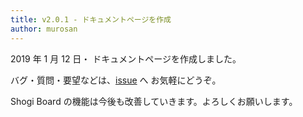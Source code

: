 ```yaml
---
title: v2.0.1 - ドキュメントページを作成
author: murosan
---
```


2019 年 1 月 12 日・
ドキュメントページを作成しました。

バグ・質問・要望などは、[issue](https://github.com/murosan/shogi-board/issues) へ
お気軽にどうぞ。

Shogi Board の機能は今後も改善していきます。よろしくお願いします。
